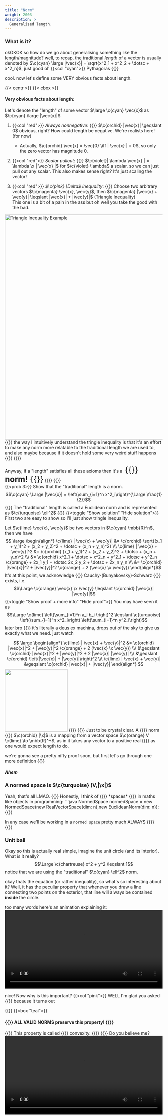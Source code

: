 ```yaml
---
title: "Norm"
weight: 2003
description: >
  Generalised length. 
---
```

<style>
    .inline-header {
        font-size: 1.8em;
        display: inline;
    }
</style>

### What is it?
okOKOK so how do we go about generalising something like the length/magnitude? well, to recap, the traditional *length* of a vector is usually denoted by $\c{cyan} \large |\vec{x}| = \sqrt{x^2_1 + x^2_2 + \dotsc + x^2_n}$, just good ol' {{<col "cyan">}} Pythagoras {{</col>}}  

cool. now let's define some VERY obvious facts about length.

{{< centr >}}
{{< cbox >}}
<h4> Very obvious facts about length: </h4>


Let's denote the "length" of some vector $\large \c{cyan} \vec{x}$ as $\c{cyan} \large |\vec{x}|$  

1. {{<col "red">}} *Always nonnegative*: {{</col>}} $\c{orchid} |\vec{x}| \geqslant 0$
obvious, right? How could length be negative. We're realists here! (for now)
    * Actually, $\c{orchid} \vec{x} = \vec{0} \iff | \vec{x} | = 0$, so only the zero vector has magnitude 0.
2. {{<col "red">}} *Scalar pullout*: {{</col>}} $\c{violet}| \lambda \vec{x} | = \lambda \x | \vec{x} |$ for $\c{violet} \lambda$ a scalar, so we can just pull out any scalar. This also makes sense right? It's just scaling the vector!

3. {{<col "red">}} *$\c{pink} \Delta$ inequality*: {{</col>}} Choose two arbitrary vectors $\c{magenta} \vec{x}, \vec{y}$, then $\c{magenta} |\vec{x} + \vec{y}| \leqslant |\vec{x}| + |\vec{y}|$ (Triangle Inequality)   
This one is a bit of a pain in the ass but oh well you take the good with the bad.
<img src="/anim/nmt/ch1/trineq.png" alt="Triangle Inequality Example" width="1280" height="720"> 
{{<tip>}}
the way I intuitively understand the tringle inequality is that it's an effort to make any norm more relatable to the traditional length we are used to, and also maybe because if it doesn't hold some very weird stuff happens {{<kekwait>}}
{{</tip>}}

Anyway, if a "length" satisfies all these axioms then it's a &nbsp;<span class="inline-header">{{<arcol>}} **norm!** {{</arcol>}}</span>
{{</cbox>}}
{{</centr>}}
<br>
{{<prob 3>}}
Show that the "traditional" length is a norm.
$$\c{cyan} \Large |\vec{x}| = \left(\sum_{i=1}^n x^2_i\right)^{\Large \frac{1}{2}}$$
{{<tip>}}
The "traditional" length is called a Euclidean norm and is represented as $\c{turquoise} \ell^2$
{{</tip>}}
{{<toggle "Show solution" "Hide solution">}}
First two are easy to show so I'll just show tringle inequality. 

Let $\c{lime} \vec{x}, \vec{y}$ be two vectors in $\c{cyan} \mbb{R}^n$, then we have
$$
\large \begin{align*}
 \c{lime} | \vec{x} + \vec{y}| &= \c{orchid} \sqrt{(x_1 + y_1)^2 + (x_2 + y_2)^2 + \dotsc + (x_n + y_n)^2} \\\
 \c{lime} | \vec{x} + \vec{y}|^2 &= \c{orchid} (x_1 + y_1)^2 + (x_2 + y_2)^2 + \dotsc + (x_n + y_n)^2 \\\
  &= \c{orchid} x^2_1 + \dotsc + x^2_n + y^2_1 + \dotsc + y^2_n \c{orange} + 2x_1 y_1 + \dotsc 2x_2 y_2 + \dotsc + 2x_n y_n \\\
  &= \c{orchid} |\vec{x}|^2 + |\vec{y}|^2 \c{orange} + 2 (\vec{x} \x \vec{y})
\end{align*}$$
It's at this point, we acknowledge {{<rcol>}} Cauchy-(Bunyakovsky)-Schwarz {{</rcol>}} exists, i.e.
$$\Large \c{orange} \vec{x} \x \vec{y}  \leqslant \c{orchid} |\vec{x}| |\vec{y}|$$
{{<toggle "Show proof + more info" "Hide proof">}}
You may have seen it as
$$\Large \c{lime} \left(\sum_{i=1}^n a_i b_i \right)^2 \leqslant \c{turquoise} \left(\sum_{i=1}^n x^2_i\right) \left(\sum_{i=1}^n y^2_i\right)$$
later bro
{{</toggle>}}
it's literally a deus ex machina, drops out of the sky to give us exactly what we need. just watch

$$
\large \begin{align*}
\c{lime} | \vec{x} + \vec{y}|^2 &= \c{orchid} |\vec{x}|^2 + |\vec{y}|^2 \c{orange} + 2 (\vec{x} \x \vec{y}) \\\
&\geqslant \c{orchid} |\vec{x}|^2 + |\vec{y}|^2 + 2 |\vec{x}| |\vec{y}| \\\
&\geqslant \c{orchid} \left(|\vec{x}| + |\vec{y}|\right)^2 \\\
\c{lime} | \vec{x} + \vec{y}| &\geqslant  \c{orchid} |\vec{x}| + |\vec{y}|
\end{align*}
$$
<img style="width: 200px" src="https://media.tenor.com/9XyRPn8GZr8AAAAC/quod-erat-demonstrandum-unbelievable.gif">
{{</toggle>}}
{{</prob>}}
Just to be crystal clear. A {{<arcol>}} norm {{</arcol>}} $\c{orchid} |\x|$ is a mapping from a vector space $\c{orange} V \c{lime} \to \mbb{R}^+$, as in it takes any vector to a positive real {{<kekw>}} as one would expect length to do.   

we're gonna see a pretty nifty proof soon, but first let's go through one more definition {{<kekwait>}} *<h4> Ahem  </h4>* 

<h3> A normed space is $\c{turquoise} (V,|\x|)$ </h3> 
Yeah, that's all LMAO.
{{<tip>}}
Honestly, I think of {{<col "violet">}} *spaces* {{</col>}} in maths like objects in programming:
```java
NormedSpace normedSpace = new NormedSpace(new RealVectorSpace(dim: n),new EuclideanNorm(dim: n));
{{</tip>}}

In any case we'll be working in a `normed space` pretty much ALWAYS {{<kekw>}}
{{<divide>}}
### Unit ball
Okay so this is actually real simple, imagine the unit circle (and its interior). What is it really?
$$\Large \c{chartreuse} x^2 + y^2 \leqslant 1$$
notice that we are using the "traditional" $\c{cyan} \ell^2$ norm.  

okay thats the equation (or rather inequality), so what's so interesting about it? Well, it has the peculiar property that whenever you draw a line connecting two points on the exterior, that line will always be contained **inside** the circle.   

too many words here's an animation explaining it:
<video width=100% controls> <source src="/anim/nmt/ch1/l2convex.mp4" type="video/mp4">

nice! Now why is this important? {{<col "pink">}} WELL I'm glad you asked {{</col>}} because it turns out

{{<centr>}}
{{<box "teal">}}
<h4> {{<rcol>}}  ALL VALID NORMS preserve this property! {{</rcol>}} </h4> 
{{<tip>}}
This property is called {{<arcol>}} convexity. {{</arcol>}}
{{</tip>}}
Do you believe me?   
<video width=100% controls> <source src="/anim/nmt/ch1/Lp.mp4" type="video/mp4">
{{</box>}}
{{</centr>}}

well tbh it doesn't matter if you don't believe me because we're gonna prove it.
$$\Large \c{violet} \mathfrak{B} = \\{\vec{x} \in X \Biggm\vert |\vec{x}| \leqslant 1\\}$$
i.e. the set of all vectors $\c{orchid} \vec{x}$ that have "length" (i should just start using the word norm) $\c{magenta} \leqslant 1$   

What does it mean to represent a line between two vectors? Well, the idea of {{<rcol>}} linear interpolation {{</rcol>}} comes to mind.  

Say we have two vectors $\c{lime} \vec{x},\vec{y} \in \c{violet} \mathfrak{B}$, then the line segment between $\c{lime} \vec{x}$ and $\c{lime} \vec{y}$ can be represented as 
$$\Large \c{yellow} t\vec{x} + (1-t)\vec{y}$$ for $\c{yellow} t \in [0,1]$  

See for yourself! (few very minor design errors in both videos, fix l8er!)
<video width=100% controls> <source src="/anim/nmt/ch1/LpLI.mp4" type="video/mp4">   

With that out of the way, we proceed to do the thing and show that it works. 
What is it that we want to do? 
{{<prob 5>}}
Show that
$$\Large \c{yellow} t\vec{x} + (1-t)\vec{y} \in \c{orchid} \mathfrak{B}$$
for $\c{lime} \vec{x}, \vec{y} \in \c{orchid} \mathfrak{B}$
{{<tip>}}
Remember that the ONLY criteria to be in $\c{orchid} \mathfrak{B}$ is for the {{<arcol>}} norm {{</arcol>}} $\c{violet} \leqslant 1$!
{{</tip>}}
{{<toggle "Hint" "Hide hint">}}
Use the $\c{pink} \Delta$ {{<col "pink">}} Triangle Inequality! {{</col>}}
Namely, let $\c{orange} \vec{a} := t\vec{x}$ and $\c{orange} \vec{b} := (1-t)\vec{y}$ and use the fact that $$\c{orange} \Large |\vec{a} + \vec{b}| \leqslant |\vec{a}| + |\vec{b}|$$
{{</toggle>}}
{{<toggle "Solution" "Hide solution">}}
Using the hint above, we note that
$$\large \begin{align*}
\c{orange}  |\vec{a} + \vec{b}| &\leqslant \c{orange}  |\vec{a}| + |\vec{b}| \\\
\c{yellow}  |t\vec{x} + (1-t)\vec{y}| &\leqslant \c{yellow} |t|\vec{x}| + |(1-t)\vec{y}| \\\
&= \c{yellow} t|\vec{x}| + (1-t)|\vec{y}| \normalsize\tu{&nbsp;&nbsp;&nbsp;(Using scalar pullout)} \large \\\
&\leqslant \c{lime} t \x 1 + (1-t) \x 1  \normalsize\tu{&nbsp;&nbsp;&nbsp;(Using properties of } \c{orchid} \mathfrak{B} \c{lime} \tu{)}\large\\\
&= \c{cyan} 1
\end{align*}$$
{{</toggle>}}
Remember, wherever we see a $\c{cyan} ||$, that's {{<arcol>}} norm {{</arcol>}} and so our "norm" axioms apply!  
{{</prob>}}

ok, so what? We showed that if a map $\c{pink} ||: V \to \mbb{R}^+$ satisfies the three {{<arcol>}} norm {{</arcol>}} axioms, its unit ball is **convex**. Here's the slick thing: It also holds the *other* way.
{{<centr>}}
{{<box "pink">}}
*Lemma 69.* If a map $\c{pink} ||: V \to \mbb{R}^+$ satisfies the first two {{<arcol>}} norm {{</arcol>}} axioms **AND** its unit ball is **convex**, then it satisfies the triangle inequality and is a norm!  

okay let's get into it. Let's take two arbitrary vectors $\c{lime} \vec{x},\vec{y} \in V$ and consider THIS:  
$$\Large \c{#F49EC4} \begin{align*}
\vec{U}_x &= \f{\vec{x}}{|\vec{x}|}  \\\
\vec{U}_y &= \f{\vec{y}}{|\vec{y}|} 
\end{align*}$$
Exactly what you're thinking, they are **unit vectors**.
Here's a quickie: 
{{< prob 2>}}
Prove that $\c{#F49EC4} |\vec{U}_x| = 1$ and $\c{#F49EC4} |\vec{U}_y| = 1$
{{<toggle "Hint" "Hide hint">}}
Use scalar pullout!
{{</toggle>}}
{{</prob>}}
Anyway, since they are unit vectors, that means they are in $\c{orchid} \mathfrak{B}$.  
That's what we like to see, so now let's try and wrestle it into the $\c{pink} \Delta$ inequality. 
imo this part is a little bit of an asspull but it works:  

Let's use convexity with $\c{#F49EC4} \vec{U}_x$ and $\c{#F49EC4} \vec{U}_y$ as follows:
$$\large \begin{align*}
\c{yellow} t\c{#F49EC4} \vec{U}_x + \c{yellow} (1-t)\c{#F49EC4} \vec{U}_y &\in \c{orchid} \mathfrak{B} \\\
\c{yellow} t\c{#F49EC4} \f{\vec{x}}{|\vec{x}|} + \c{yellow} (1-t)\c{#F49EC4} \f{\vec{y}}{|\vec{y}|} &\in \c{orchid} \mathfrak{B}&nbsp;&nbsp;&nbsp;\c{white}\tu{ (1)}
\end{align*}
$$
with some specially chosen $\c{yellow} t$. Well, if we can wrestle it into this form:
$$\large \begin{align*}
\to \c{orchid} \f{\vec{x} + \vec{y}}{|\vec{x}| + |\vec{y}|} \in \mathfrak{B}&nbsp;&nbsp;&nbsp;&nbsp;&nbsp;&nbsp;&nbsp;&nbsp;&nbsp;&nbsp;&nbsp;&nbsp;\c{white}\tu{ (2)}
\end{align*}
$$
Then we'll have it! (If it's not clear yet, don't worry. All you need to do is trust me.)
So if we equate $(1)$ and $(2)$ together and solve for $\c{yellow} t$, we get:
$$\large \begin{align*}
\c{yellow} t\c{#F49EC4} \f{\vec{x}}{|\vec{x}|} + \c{yellow} (1-t)\c{#F49EC4} \f{\vec{y}}{|\vec{y}|} &= \c{orchid} \f{\vec{x} + \vec{y}}{|\vec{x}| + |\vec{y}|} \\\
\c{yellow} t &= \c{yellow} \f{|\vec{x}|}{|\vec{x}| + |\vec{y}|}
\end{align*}$$
This is looking promising! That value of $\c{yellow} t \in [0,1]$ and plugging it in does indeed get us to the holy land.  
Well, we did it boyo.  

$$\Large \begin{align*}
\c{orchid} \f{\vec{x} + \vec{y}}{|\vec{x}| + |\vec{y}|} &\c{orchid} \in \mathfrak{B} \implies \\\\[3ex]
\c{orchid} \left|\f{\vec{x} + \vec{y}}{|\vec{x}| + |\vec{y}|}\right| &\c{cyan} \leqslant 1 \implies \\\\[3ex]
\c{orchid} \f{|\vec{x} + \vec{y}|}{|\vec{x}| + |\vec{y}|} &\c{cyan} \leqslant 1 \implies
\end{align*}
$$
$$\Large \c{red} \boxed{\c{orchid} \|\vec{x} + \vec{y}\| \c{orchid} \leqslant \|\vec{x}\| + \|\vec{y}\|}$$
{{</box>}}
{{</centr>}}
{{<divide>}}

### Problems
{{<prob 1>}}
1. Let's define a new notion of length for some vector $\c{cyan} \vec{v} \in \mbb{R}^n$, namely
$$\Large \c{cyan} |\vec{v}| = \sum_{i=1}^n v_i$$
Show that this is **not** a norm.
{{</prob>}}
<br>
{{<prob 2>}}
2. Ok cool, let's try
$$\Large \c{cyan} |\vec{v}| = \sum_{i=1}^n |v_i|$$
Show that this **is** a norm.
{{</prob>}}
<br>
{{<prob 7>}}
3a. Given a sequence of $\c{orange} n$ reals $\c{pink} x_1,x_2,\dotsc,x_n$, show that $$\large \c{lime} \left(\sum_{i=1}^n |x_i|^m\right)^{\large \frac{1}{m}} \to \max(|x_1|,|x_2|,\dotsc,|x_n|) \tu{ as } \c{orange} m \to \infty$$  
{{<toggle "Hint 1" "Hide hint">}}
Try bounding it from above and below, then use the {{<col "cyan">}} Squeeze/Sandwich Theorem {{</col>}}
{{</toggle>}}
{{<toggle "Hint 2" "Hide hint">}}
Let $\c{cyan} \mathcal{M} = \max(|x_1|,|x_2|,\dotsc,|x_n|)$, then the lower bound can simply be
$$\large \c{cyan} \mathcal{M} \leqslant \c{lime} \left(\sum_{i=1}^n |x_i|^m\right)^{\large \frac{1}{m}}$$ 
since $\c{cyan} \mathcal{M}$ is clearly in the sum and the sum contains *nonnegative* reals only.  
{{</toggle>}}
{{<toggle "Hint 3" "Hide hint">}}
The upper bound isn't too much worse. Consider the following sum:
$$\large \c{chartreuse} \left(\sum_{i=1}^n \mathcal{M}^m\right)^{\large \frac{1}{m}}$$
Then it's clear that
$$
\large \begin{align*}
\c{lime} \left(\sum_{i=1}^n \|x\_i\|^m\right)^{\large \frac{1}{m}} &\leqslant \c{chartreuse} \left(\sum_{i=1}^n \mathcal{M}^m\right)^{\large \frac{1}{m}} \\\
&= \c{chartreuse} \left(n\mathcal{M}^m\right)^{\large \frac{1}{m}} \\\
&= \c{chartreuse} n^{\large \frac{1}{m}} \mathcal{M}
\end{align*}$$ 
and as $\c{orange} m \to \infty$, we have $\c{chartreuse} n^{\large \frac{1}{m}} \to 1$, since $\c{lime} n$ is constant (in the $\c{orange} m$-world).
{{</toggle>}}
{{</prob>}}
<br>
{{<prob 3>}}
{{<tip "warn">}}
{{<col "red">}} Problem 3a {{</col>}} must be done first!
{{</tip>}}
3b. Let's define the following as a candidate norm for some vector $\c{cyan} x \in \mbb{R}^n$:
$$\Large \c{cyan} |\vec{x}| = \c{lime} \lim_{m \to \infty} \left(\sum_{i=1}^n |x_i|^m\right)^{\large \frac{1}{m}}$$
&emsp;&nbsp;&nbsp;&nbsp;Show that this **is** a norm.
{{</prob>}}